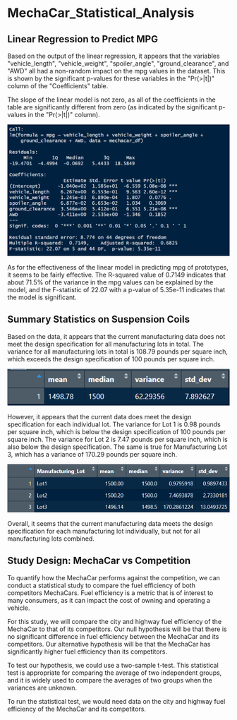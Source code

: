 # MechaCar_Statistical_Analysis

## Linear Regression to Predict MPG
Based on the output of the linear regression, it appears that the variables "vehicle_length", "vehicle_weight", "spoiler_angle", "ground_clearance", and "AWD" all had a non-random impact on the mpg values in the dataset. This is shown by the significant p-values for these variables in the "Pr(>|t|)" column of the "Coefficients" table.

The slope of the linear model is not zero, as all of the coefficients in the table are significantly different from zero (as indicated by the significant p-values in the "Pr(>|t|)" column).

![](https://github.com/JGarza4903/MechaCar_Statistical_Analysis/blob/main/Images/linear_regression.png)

As for the effectiveness of the linear model in predicting mpg of prototypes, it seems to be fairly effective. The R-squared value of 0.7149 indicates that about 71.5% of the variance in the mpg values can be explained by the model, and the F-statistic of 22.07 with a p-value of 5.35e-11 indicates that the model is significant. 

## Summary Statistics on Suspension Coils
Based on the data, it appears that the current manufacturing data does not meet the design specification for all manufacturing lots in total. The variance for all manufacturing lots in total is 108.79 pounds per square inch, which exceeds the design specification of 100 pounds per square inch.

![](https://github.com/JGarza4903/MechaCar_Statistical_Analysis/blob/main/Images/total_summary.png)

However, it appears that the current data does meet the design specification for each individual lot. The variance for Lot 1 is 0.98 pounds per square inch, which is below the design specification of 100 pounds per square inch. The variance for Lot 2 is 7.47 pounds per square inch, which is also below the design specification. The same is true for Manufacturing Lot 3, which has a variance of 170.29 pounds per square inch.

![](https://github.com/JGarza4903/MechaCar_Statistical_Analysis/blob/main/Images/lot_summary.png)

Overall, it seems that the current manufacturing data meets the design specification for each manufacturing lot individually, but not for all manufacturing lots combined. 

## Study Design: MechaCar vs Competition
To quantify how the MechaCar performs against the competition, we can conduct a statistical study to compare the fuel efficiency of both competitors MechaCars. Fuel efficiency is a metric that is of interest to many consumers, as it can impact the cost of owning and operating a vehicle.

For this study, we will compare the city and highway fuel efficiency of the MechaCar to that of its competitors. Our null hypothesis will be that there is no significant difference in fuel efficiency between the MechaCar and its competitors. Our alternative hypothesis will be that the MechaCar has significantly higher fuel efficiency than its competitors.

To test our hypothesis, we could use a two-sample t-test. This statistical test is appropriate for comparing the average of two independent groups, and it is widely used to compare the averages of two groups when the variances are unknown.

To run the statistical test, we would need data on the city and highway fuel efficiency of the MechaCar and its competitors. 
